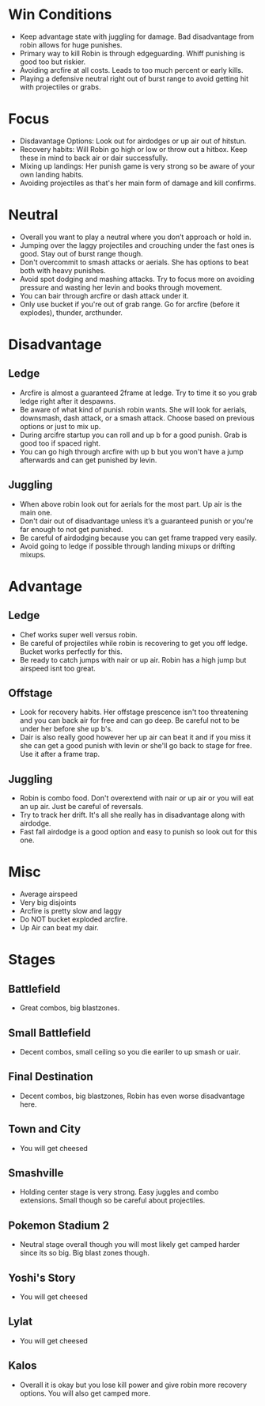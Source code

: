 # Win Conditions
- Keep advantage state with juggling for damage. Bad disadvantage from robin allows for huge punishes.
- Primary way to kill Robin is through edgeguarding. Whiff punishing is good too but riskier.
- Avoiding arcfire at all costs. Leads to too much percent or early kills.
- Playing a defensive neutral right out of burst range to avoid getting hit with projectiles or grabs.

# Focus
- Disdavantage Options: Look out for airdodges or up air out of hitstun. 
- Recovery habits: Will Robin go high or low or throw out a hitbox. Keep these in mind to back air or dair successfully. 
- Mixing up landings: Her punish game is very strong so be aware of your own landing habits. 
- Avoiding projectiles as that's her main form of damage and kill confirms.

# Neutral
- Overall you want to play a neutral where you don’t approach or hold in. 
- Jumping over the laggy projectiles and crouching under the fast ones is good. Stay out of burst range though.
- Don't overcommit to smash attacks or aerials. She has options to beat both with heavy punishes. 
- Avoid spot dodging and mashing attacks. Try to focus more on avoiding pressure and wasting her levin and books through movement.
- You can bair through arcfire or dash attack under it.
- Only use bucket if you're out of grab range. Go for arcfire (before it explodes), thunder, arcthunder. 

# Disadvantage

## Ledge
- Arcfire is almost a guaranteed 2frame at ledge. Try to time it so you grab ledge right after it despawns.
- Be aware of what kind of punish robin wants. She will look for aerials, downsmash, dash attack, or a smash attack. Choose based on previous options or just to mix up.
- During arcifre startup you can roll and up b for a good punish. Grab is good too if spaced right.
- You can go high through arcfire with up b but you won't have a jump afterwards and can get punished by levin.

## Juggling
- When above robin look out for aerials for the most part. Up air is the main one.
- Don't dair out of disadvantage unless it’s a guaranteed punish or you're far enough to not get punished.
- Be careful of airdodging because you can get frame trapped very easily.
- Avoid going to ledge if possible through landing mixups or drifting mixups. 

# Advantage

## Ledge
- Chef works super well versus robin.
- Be careful of projectiles while robin is recovering to get you off ledge. Bucket works perfectly for this.
- Be ready to catch jumps with nair or up air. Robin has a high jump but airspeed isnt too great.

## Offstage
- Look for recovery habits. Her offstage prescence isn't too threatening and you can back air for free and can go deep. Be careful not to be under her before she up b's.
- Dair is also really good however her up air can beat it and if you miss it she can get a good punish with levin or she'll go back to stage for free. Use it after a frame trap.

## Juggling
- Robin is combo food. Don't overextend with nair or up air or you will eat an up air. Just be careful of reversals.
- Try to track her drift. It's all she really has in disadvantage along with airdodge. 
- Fast fall airdodge is a good option and easy to punish so look out for this one.

# Misc
- Average airspeed
- Very big disjoints
- Arcfire is pretty slow and laggy
- Do NOT bucket exploded arcfire.
- Up Air can beat my dair.

# Stages
## Battlefield
- Great combos, big blastzones.

## Small Battlefield
- Decent combos, small ceiling so you die eariler to up smash or uair.

## Final Destination
- Decent combos, big blastzones, Robin has even worse disadvantage here.

## Town and City
- You will get cheesed

## Smashville
- Holding center stage is very strong. Easy juggles and combo extensions. Small though so be careful about projectiles.

## Pokemon Stadium 2
- Neutral stage overall though you will most likely get camped harder since its so big. Big blast zones though. 

## Yoshi's Story
- You will get cheesed

## Lylat
- You will get cheesed

## Kalos
- Overall it is okay but you lose kill power and give robin more recovery options. You will also get camped more.

